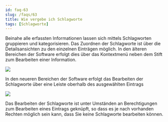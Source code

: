 ```yaml
---
id: faq-63
slug: /faqs/63
title: Wie vergebe ich Schlagworte
tags: [Schlagworte]
---
```

Beinahe alle erfassten Informationen lassen sich mittels Schlagworten gruppieren und kategorisieren. Das Zuordnen der Schlagworte ist über die Detailsansichten zu den einzelnen Einträgen möglich. In den älteren Bereichen der Software erfolgt dies über das Kontextmenü neben dem Stift zum Bearbeiten einer Information.

![](https://caqadmin.blob.core.windows.net/faqs/63-images/mceclip1.gif)

In den neueren Bereichen der Software erfolgt das Bearbeiten der Schlagworte über eine Leiste oberhalb des ausgewählten Eintrags

![](https://caqadmin.blob.core.windows.net/faqs/63-images/mceclip3.gif)

Das Bearbeiten der Schlagworte ist unter Umständen an Berechtigungen zum Bearbeiten eines Eintrags geknüpft, so dass es je nach vorhanden Rechten möglich sein kann, dass Sie keine Schlagworte bearbeiten können.